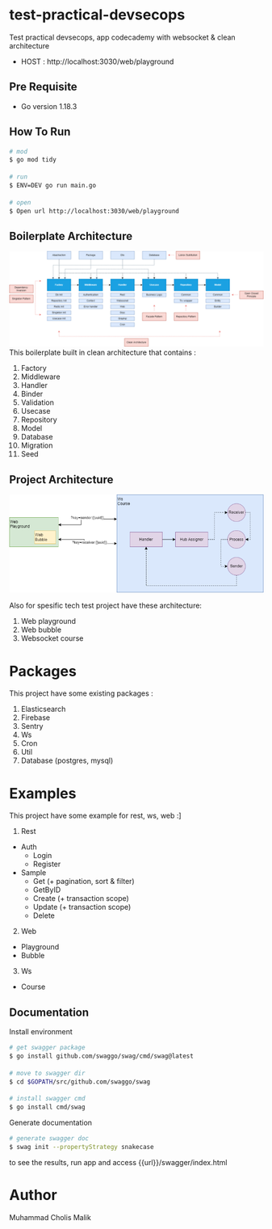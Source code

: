 # test-practical-devsecops
Test practical devsecops, app codecademy with websocket & clean architecture
- HOST : http://localhost:3030/web/playground

## Pre Requisite
- Go version 1.18.3

## How To Run
``` bash
# mod
$ go mod tidy

# run 
$ ENV=DEV go run main.go

# open
$ Open url http://localhost:3030/web/playground
```

## Boilerplate Architecture 
![Screenshot](assets/1.png)
This boilerplate built in clean architecture that contains :
1. Factory   
2. Middleware 
3. Handler
4. Binder
5. Validation
6. Usecase
7. Repository
8. Model
9. Database
9. Migration
10. Seed

## Project Architecture 
![Screenshot](assets/2.png)

Also for spesific tech test project have these architecture:
1. Web playground
2. Web bubble
3. Websocket course

# Packages
This project have some existing packages :
1. Elasticsearch   
2. Firebase
3. Sentry
4. Ws
5. Cron
6. Util
7. Database (postgres, mysql)

# Examples
This project have some example for rest, ws, web :]

1. Rest
  - Auth 
    - Login
    - Register
  - Sample
    - Get (+ pagination, sort & filter)
    - GetByID
    - Create (+ transaction scope)
    - Update (+ transaction scope)
    - Delete
2. Web
  - Playground
  - Bubble
3. Ws
  - Course

## Documentation

Install environment
``` bash
# get swagger package 
$ go install github.com/swaggo/swag/cmd/swag@latest

# move to swagger dir
$ cd $GOPATH/src/github.com/swaggo/swag

# install swagger cmd 
$ go install cmd/swag
```

Generate documentation
``` bash
# generate swagger doc
$ swag init --propertyStrategy snakecase
```
to see the results, run app and access {{url}}/swagger/index.html

# Author
Muhammad Cholis Malik
